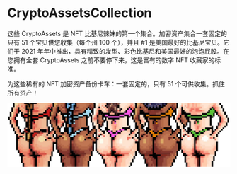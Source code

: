 # CryptoAssetsCollection

这些 CryptoAssets 是 NFT 比基尼辣妹的第一个集合。加密资产集合一套固定的只有 51 个宝贝供您收集（每个州 100 个），并且 #1 是美国最好的比基尼宝贝。它们于 2021 年年中推出，具有精致的发型、彩色比基尼和美国最好的泡泡屁股。在您拥有全套 CryptoAssets 之前不要停下来，这是富有的数字 NFT 收藏家的标准。

为这些稀有的 NFT 加密资产备份卡车：一套固定的，只有 51 个可供收集。抓住所有资产！

![NFT](unnamed.jpg)
